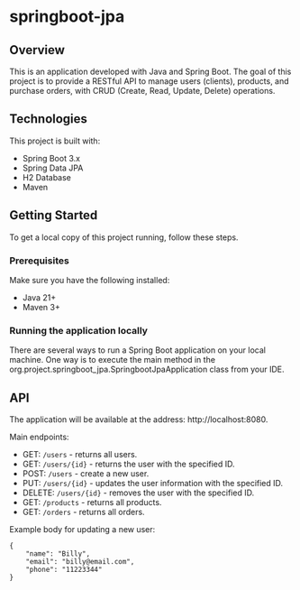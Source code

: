 # springboot-jpa

## Overview
This is an application developed with Java and Spring Boot. The goal of this project is to provide a RESTful API to manage users (clients), products, and purchase orders, with CRUD (Create, Read, Update, Delete) operations.

## Technologies
This project is built with:
- Spring Boot 3.x
- Spring Data JPA
- H2 Database
- Maven

## Getting Started
To get a local copy of this project running, follow these steps.

### Prerequisites
Make sure you have the following installed:
- Java 21+
- Maven 3+

### Running the application locally
There are several ways to run a Spring Boot application on your local machine. One way is to execute the main method in the org.project.springboot_jpa.SpringbootJpaApplication class from your IDE.

## API
The application will be available at the address: http://localhost:8080.

Main endpoints:
- GET: ```/users``` - returns all users.
- GET: ```/users/{id}``` - returns the user with the specified ID.
- POST: ```/users``` - create a new user.
- PUT: ```/users/{id}``` - updates the user information with the specified ID.
- DELETE: ```/users/{id}``` - removes the user with the specified ID.
- GET: ```/products``` - returns all products.
- GET: ```/orders``` - returns all orders.

Example body for updating a new user:
```
{
    "name": "Billy",
    "email": "billy@email.com",
    "phone": "11223344"
}
```
